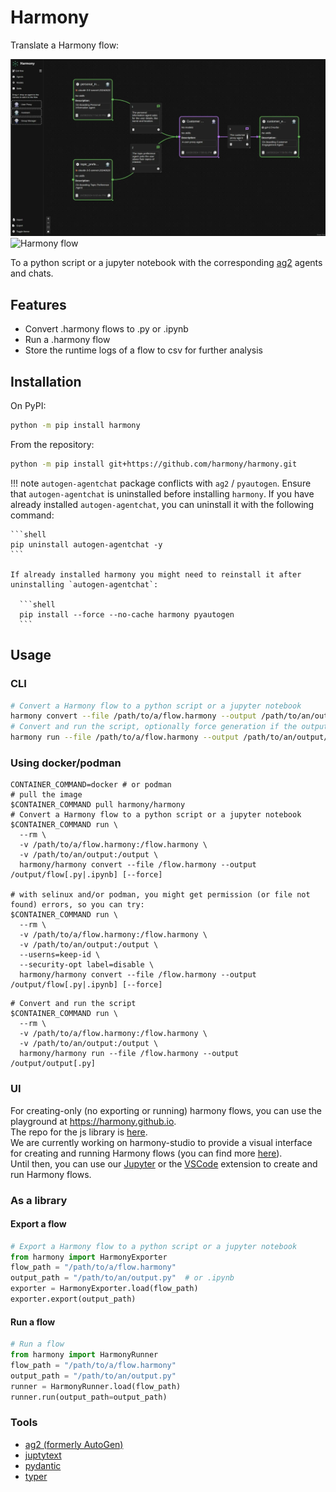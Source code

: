 # Harmony

Translate a Harmony flow:

<img fetchpriority="high" alt="Harmony flow" src="static/images/overview.webp#only-light" />
<img fetchpriority="high" alt="Harmony flow" src="static/images/overview_dark.webp#only-dark" />

To a python script or a jupyter notebook with the corresponding [ag2](https://github.com/ag2ai/ag2/) agents and chats.

## Features

- Convert .harmony flows to .py or .ipynb
- Run a .harmony flow
- Store the runtime logs of a flow to csv for further analysis

## Installation

On PyPI:

```bash
python -m pip install harmony
```

From the repository:

```bash
python -m pip install git+https://github.com/harmony/harmony.git
```

!!! note
    `autogen-agentchat` package conflicts with `ag2` / `pyautogen`. Ensure that `autogen-agentchat` is uninstalled before installing `harmony`. If you have already installed `autogen-agentchat`, you can uninstall it with the following command:

    ```shell
    pip uninstall autogen-agentchat -y
    ```

    If already installed harmony you might need to reinstall it after uninstalling `autogen-agentchat`:
    
      ```shell
      pip install --force --no-cache harmony pyautogen
      ```

## Usage

### CLI

```bash
# Convert a Harmony flow to a python script or a jupyter notebook
harmony convert --file /path/to/a/flow.harmony --output /path/to/an/output/flow[.py|.ipynb]
# Convert and run the script, optionally force generation if the output file already exists
harmony run --file /path/to/a/flow.harmony --output /path/to/an/output/flow[.py] [--force]
```

### Using docker/podman

```shell
CONTAINER_COMMAND=docker # or podman
# pull the image
$CONTAINER_COMMAND pull harmony/harmony
# Convert a Harmony flow to a python script or a jupyter notebook
$CONTAINER_COMMAND run \
  --rm \
  -v /path/to/a/flow.harmony:/flow.harmony \
  -v /path/to/an/output:/output \
  harmony/harmony convert --file /flow.harmony --output /output/flow[.py|.ipynb] [--force]

# with selinux and/or podman, you might get permission (or file not found) errors, so you can try:
$CONTAINER_COMMAND run \
  --rm \
  -v /path/to/a/flow.harmony:/flow.harmony \
  -v /path/to/an/output:/output \
  --userns=keep-id \
  --security-opt label=disable \
  harmony/harmony convert --file /flow.harmony --output /output/flow[.py|.ipynb] [--force]
```

```shell
# Convert and run the script
$CONTAINER_COMMAND run \
  --rm \
  -v /path/to/a/flow.harmony:/flow.harmony \
  -v /path/to/an/output:/output \
  harmony/harmony run --file /flow.harmony --output /output/output[.py]
```

### UI

For creating-only (no exporting or running) harmony flows, you can use the playground at <https://harmony.github.io>.  
The repo for the js library is [here](https://github.com/harmony/react).  
We are currently working on harmony-studio to provide a visual interface for creating and running Harmony flows (you can find more [here](https://github.com/harmony/studio)).  
Until then, you can use our [Jupyter](https://github.com/harmony/jupyter) or the [VSCode](https://github.com/harmony/vscode) extension to create and run Harmony flows.

### As a library

#### Export a flow

```python
# Export a Harmony flow to a python script or a jupyter notebook
from harmony import HarmonyExporter
flow_path = "/path/to/a/flow.harmony"
output_path = "/path/to/an/output.py"  # or .ipynb
exporter = HarmonyExporter.load(flow_path)
exporter.export(output_path)
```
  
#### Run a flow

```python
# Run a flow
from harmony import HarmonyRunner
flow_path = "/path/to/a/flow.harmony"
output_path = "/path/to/an/output.py"
runner = HarmonyRunner.load(flow_path)
runner.run(output_path=output_path)
```

### Tools

- [ag2 (formerly AutoGen)](https://github.com/ag2ai/ag2)
- [juptytext](https://github.com/mwouts/jupytext)
- [pydantic](https://github.com/pydantic/pydantic)
- [typer](https://github.com/fastapi/typer)
